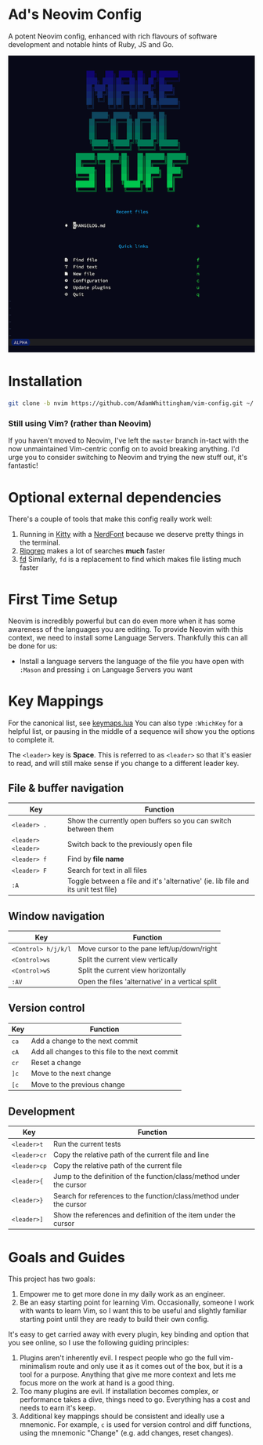Ad's Neovim Config
==================

A potent Neovim config, enhanced with rich flavours of software development and notable hints of Ruby, JS and Go.

![screenshot](screenshot.png)

# Installation

```bash
git clone -b nvim https://github.com/AdamWhittingham/vim-config.git ~/.config/nvim
```

### Still using Vim? (rather than Neovim)
If you haven't moved to Neovim, I've left the `master` branch in-tact with the now unmaintained Vim-centric config on to avoid breaking anything.
I'd urge you to consider switching to Neovim and trying the new stuff out, it's fantastic!

# Optional external dependencies
There's a couple of tools that make this config really work well:

1. Running in [Kitty](https://sw.kovidgoyal.net/kitty/) with a [NerdFont](https://www.nerdfonts.com/) because we deserve pretty things in the terminal.
2. [Ripgrep](https://github.com/BurntSushi/ripgrep) makes a lot of searches **much** faster
3. [fd](https://github.com/sharkdp/fd) Similarly, `fd` is a replacement to find which makes file listing much faster

# First Time Setup
Neovim is incredibly powerful but can do even more when it has some awareness of the languages you are editing.
To provide Neovim with this context, we need to install some Language Servers. Thankfully this can all be done for us:

- Install a language servers the language of the file you have open with `:Mason` and pressing `i` on Language Servers you want

# Key Mappings
For the canonical list, see [keymaps.lua](./lua/config/keymaps.lua)
You can also type `:WhichKey` for a helpful list, or pausing in the middle of a sequence will show you the options to complete it.

The `<leader>` key is **Space**.
This is referred to as `<leader>` so that it's easier to read, and will still make sense if you change to a different leader key.

## File & buffer navigation
| Key                        | Function                                                                                |
| -------------------------- | --------------------------------------------------------------------------------------- |
| `<leader> .`               | Show the currently open buffers so you can switch between them                          |
| `<leader><leader>`         | Switch back to the previously open file                                                 |
| `<leader> f`               | Find by **file name**                                                                   |
| `<leader> F`               | Search for text in all files                                                            |
| `:A`                       | Toggle between a file and it's 'alternative' (ie. lib file and its unit test file)      |


## Window navigation
| Key                        | Function                                                                                |
| -------------------------- | --------------------------------------------------------------------------------------- |
| `<Control> h/j/k/l`        | Move cursor to the pane left/up/down/right                                              |
| `<Control>ws`              | Split the current view vertically                                                       |
| `<Control>wS`              | Split the current view horizontally                                                     |
| `:AV`                      | Open the files 'alternative' in a vertical split                                        |


## Version control
| Key                        | Function                                                                                |
| -------------------------- | --------------------------------------------------------------------------------------- |
| `ca`                       | Add a change to the next commit                                                         |
| `cA`                       | Add all changes to this file to the next commit                                         |
| `cr`                       | Reset a change                                                                          |
| `]c`                       | Move to the next change                                                                 |
| `[c`                       | Move to the previous change                                                             |


## Development
| Key                        | Function                                                                                |
| -------------------------- | --------------------------------------------------------------------------------------- |
| `<leader>t`                | Run the current tests                                                                   |
| `<leader>cr`               | Copy the relative path of the current file and line                                     |
| `<leader>cp`               | Copy the relative path of the current file                                              |
| `<leader>{`                | Jump to the definition of the function/class/method under the cursor                    |
| `<leader>}`                | Search for references to the function/class/method under the cursor                     |
| `<leader>]`                | Show the references and definition of the item under the cursor                         |


# Goals and Guides

This project has two goals:
1. Empower me to get more done in my daily work as an engineer.
2. Be an easy starting point for learning Vim. Occasionally, someone I work with wants to learn Vim, so I want this to be useful and slightly familiar starting point until they are ready to build their own config.

It's easy to get carried away with every plugin, key binding and option that you see online, so I use the following guiding principles:

1. Plugins aren't inherently evil. I respect people who go the full vim-minimalism route and only use it as it comes out of the box, but it is a tool for a purpose. Anything that give me more context and lets me focus more on the work at hand is a good thing.
2. Too many plugins are evil. If installation becomes complex, or performance takes a dive, things need to go. Everything has a cost and needs to earn it's keep.
3. Additional key mappings should be consistent and ideally use a mnemonic. For example, `c` is used for version control and diff functions, using the mnemonic "Change" (e.g. add changes, reset changes).

